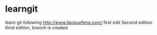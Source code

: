 # learngit
learn git following http://www.liaoxuefeng.com/
first edit
Second edition
third edition, branch is created
